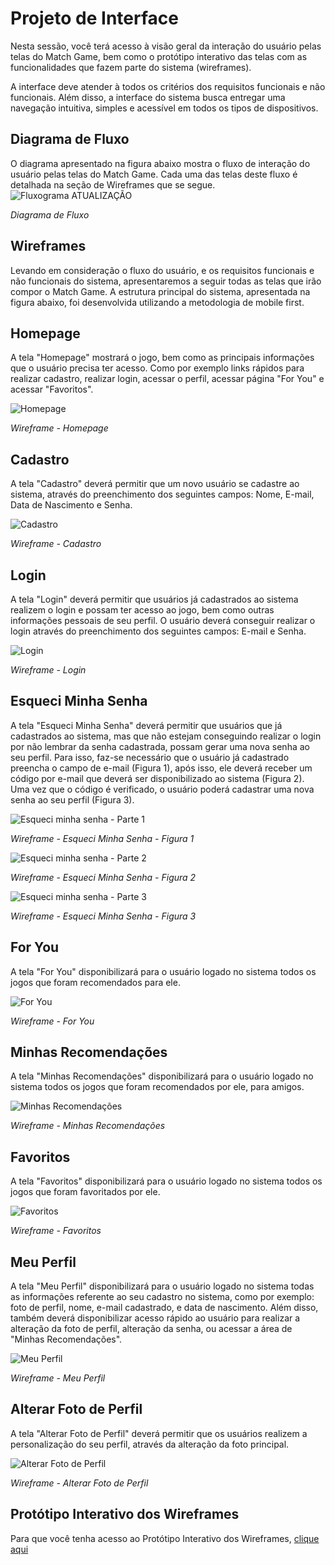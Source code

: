 
# Projeto de Interface

Nesta sessão, você terá acesso à visão geral da interação do usuário pelas telas do Match Game, bem como o protótipo interativo das telas com as funcionalidades que fazem parte do sistema (wireframes).

A interface deve atender à todos os critérios dos requisitos funcionais e não funcionais. Além disso, a interface do sistema busca entregar uma navegação intuitiva, simples e acessível em todos os tipos de dispositivos.

## Diagrama de Fluxo
O diagrama apresentado na figura abaixo mostra o fluxo de interação do usuário pelas telas do Match Game. Cada uma das telas deste fluxo é detalhada na seção de Wireframes que se segue.
![Fluxograma ATUALIZAÇÃO](https://github.com/ICEI-PUC-Minas-PMV-ADS/pmv-ads-2023-2-e2-proj-int-t2-match-game/assets/127165847/ba820adb-cfae-4a30-a3a4-095aa2c38511)

_Diagrama de Fluxo_


## Wireframes
Levando em consideração o fluxo do usuário, e os requisitos funcionais e não funcionais do sistema, apresentaremos a seguir todas as telas que irão compor o Match Game. A estrutura principal do sistema, apresentada na figura abaixo, foi desenvolvida utilizando a metodologia de mobile first.

## Homepage

A tela "Homepage" mostrará o jogo, bem como as principais informações que o usuário precisa ter acesso. Como por exemplo links rápidos para realizar cadastro, realizar login, acessar o perfil, acessar página "For You" e acessar "Favoritos".

![Homepage](https://github.com/ICEI-PUC-Minas-PMV-ADS/pmv-ads-2023-2-e2-proj-int-t2-match-game/assets/107009327/e03aebec-61fe-4dd6-b131-a9ea956674c2)

_Wireframe - Homepage_


## Cadastro

A tela "Cadastro" deverá permitir que um novo usuário se cadastre ao sistema, através do preenchimento dos seguintes campos: Nome, E-mail, Data de Nascimento e Senha.

![Cadastro](https://github.com/ICEI-PUC-Minas-PMV-ADS/pmv-ads-2023-2-e2-proj-int-t2-match-game/assets/107009327/c8bf506e-55d1-4a5f-9411-ff28532b1afa)

_Wireframe - Cadastro_


## Login

A tela "Login" deverá permitir que usuários já cadastrados ao sistema realizem o login e possam ter acesso ao jogo, bem como outras informações pessoais de seu perfil. O usuário deverá conseguir realizar o login através do preenchimento dos seguintes campos: E-mail e Senha.

![Login](https://github.com/ICEI-PUC-Minas-PMV-ADS/pmv-ads-2023-2-e2-proj-int-t2-match-game/assets/107009327/ba368898-0e1e-409a-acdb-e0552da2fbca)

_Wireframe - Login_


## Esqueci Minha Senha

A tela "Esqueci Minha Senha" deverá permitir que usuários que já cadastrados ao sistema, mas que não estejam conseguindo realizar o login por não lembrar da senha cadastrada, possam gerar uma nova senha ao seu perfil. Para isso, faz-se necessário que o usuário já cadastrado preencha o campo de e-mail (Figura 1), após isso, ele deverá receber um código por e-mail que deverá ser disponibilizado ao sistema (Figura 2). Uma vez que o código é verificado, o usuário poderá cadastrar uma nova senha ao seu perfil (Figura 3).

![Esqueci minha senha - Parte 1](https://github.com/ICEI-PUC-Minas-PMV-ADS/pmv-ads-2023-2-e2-proj-int-t2-match-game/assets/107009327/319712fc-b47d-4244-9503-790c993eaab8)

_Wireframe - Esqueci Minha Senha - Figura 1_


![Esqueci minha senha - Parte 2](https://github.com/ICEI-PUC-Minas-PMV-ADS/pmv-ads-2023-2-e2-proj-int-t2-match-game/assets/107009327/dd063d08-8b68-4ba1-bd6c-eeeecee50b27)

_Wireframe - Esqueci Minha Senha - Figura 2_

![Esqueci minha senha - Parte 3](https://github.com/ICEI-PUC-Minas-PMV-ADS/pmv-ads-2023-2-e2-proj-int-t2-match-game/assets/107009327/76bf3c27-2851-4c90-b35f-205b01410e4d)

_Wireframe - Esqueci Minha Senha - Figura 3_


## For You

A tela "For You" disponibilizará para o usuário logado no sistema todos os jogos que foram recomendados para ele.

![For You](https://github.com/ICEI-PUC-Minas-PMV-ADS/pmv-ads-2023-2-e2-proj-int-t2-match-game/assets/107009327/18daf17d-1a3d-4e97-b6ae-b06711a4cd24)

_Wireframe - For You_


## Minhas Recomendações

A tela "Minhas Recomendações" disponibilizará para o usuário logado no sistema todos os jogos que foram recomendados por ele, para amigos.

![Minhas Recomendações](https://github.com/ICEI-PUC-Minas-PMV-ADS/pmv-ads-2023-2-e2-proj-int-t2-match-game/assets/107009327/9366f7eb-7559-41c9-aa42-eebcd4d89ac6)

_Wireframe - Minhas Recomendações_


## Favoritos

A tela "Favoritos" disponibilizará para o usuário logado no sistema todos os jogos que foram favoritados por ele.

![Favoritos](https://github.com/ICEI-PUC-Minas-PMV-ADS/pmv-ads-2023-2-e2-proj-int-t2-match-game/assets/107009327/ad282926-3fb9-4b25-97b1-6640bcf0a55d)

_Wireframe - Favoritos_


## Meu Perfil

A tela "Meu Perfil" disponibilizará para o usuário logado no sistema todas as informações referente ao seu cadastro no sistema, como por exemplo: foto de perfil, nome, e-mail cadastrado, e data de nascimento. Além disso, também deverá disponibilizar acesso rápido ao usuário para realizar a alteração da foto de perfil, alteração da senha, ou acessar a área de "Minhas Recomendações".

![Meu Perfil](https://github.com/ICEI-PUC-Minas-PMV-ADS/pmv-ads-2023-2-e2-proj-int-t2-match-game/assets/107009327/b7190ac9-a5fc-40c5-b8d3-3c0ed683ba7d)

_Wireframe - Meu Perfil_


## Alterar Foto de Perfil

A tela "Alterar Foto de Perfil" deverá permitir que os usuários realizem a personalização do seu perfil, através da alteração da foto principal.

![Alterar Foto de Perfil](https://github.com/ICEI-PUC-Minas-PMV-ADS/pmv-ads-2023-2-e2-proj-int-t2-match-game/assets/107009327/4478ebcb-0e47-47ae-bf86-e3733f6f2c8e)

_Wireframe - Alterar Foto de Perfil_

## Protótipo Interativo dos Wireframes
Para que você tenha acesso ao Protótipo Interativo dos Wireframes, [clique aqui](https://www.figma.com/proto/75Oet8utr6LtMAOQ8aPNNx/Projeto---Match-Game?page-id=0%3A1&type=design&node-id=3-2&viewport=409%2C201%2C0.49&t=dPI6DGMF6dNX7FDT-1&scaling=scale-down&starting-point-node-id=3%3A2&show-proto-sidebar=1&mode=design)
